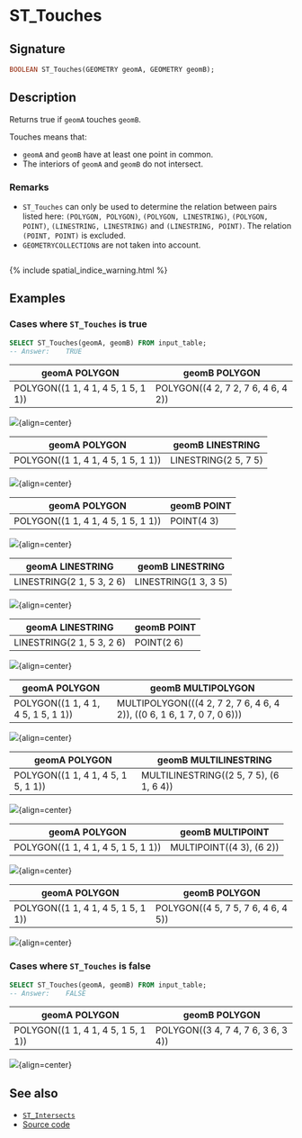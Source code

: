 # ST_Touches

## Signature

```sql
BOOLEAN ST_Touches(GEOMETRY geomA, GEOMETRY geomB);
```

## Description

Returns true if `geomA` touches `geomB`.

Touches means that:

* `geomA` and `geomB` have at least one point in common.
* The interiors of `geomA` and `geomB` do not intersect.

### Remarks

* `ST_Touches` can only be used to determine the relation between
  pairs listed here: `(POLYGON, POLYGON)`, `(POLYGON, LINESTRING)`,
  `(POLYGON, POINT)`, `(LINESTRING, LINESTRING)` and `(LINESTRING, POINT)`. 
The relation `(POINT, POINT)` is excluded.
* `GEOMETRYCOLLECTION`s are not taken into account.

```{include} sfs-1-2-1.md
```
{% include spatial_indice_warning.html %}

## Examples

### Cases where `ST_Touches` is true

```sql
SELECT ST_Touches(geomA, geomB) FROM input_table;
-- Answer:    TRUE
```

| geomA POLYGON                       | geomB POLYGON                       |
|-------------------------------------|-------------------------------------|
| POLYGON((1 1, 4 1, 4 5, 1 5, 1 1))  | POLYGON((4 2, 7 2, 7 6, 4 6, 4 2))  |

![](./ST_Touches_1.png){align=center}

| geomA POLYGON                       | geomB LINESTRING      |
|-------------------------------------|-----------------------|
| POLYGON((1 1, 4 1, 4 5, 1 5, 1 1))  | LINESTRING(2 5, 7 5)  |

![](./ST_Touches_2.png){align=center}

| geomA POLYGON                       | geomB POINT |
|-------------------------------------|-------------|
| POLYGON((1 1, 4 1, 4 5, 1 5, 1 1))  | POINT(4 3)  |

![](./ST_Touches_3.png){align=center}

| geomA LINESTRING           | geomB LINESTRING      |
|----------------------------|-----------------------|
| LINESTRING(2 1, 5 3, 2 6)  | LINESTRING(1 3, 3 5)  |

![](./ST_Touches_4.png){align=center}

| geomA LINESTRING           | geomB POINT |
|----------------------------|-------------|
| LINESTRING(2 1, 5 3, 2 6)  | POINT(2 6)  |

![](./ST_Touches_5.png){align=center}

| geomA POLYGON                       | geomB MULTIPOLYGON                                                      |
|-------------------------------------|-------------------------------------------------------------------------|
| POLYGON((1 1, 4 1, 4 5, 1 5, 1 1))  | MULTIPOLYGON(((4 2, 7 2, 7 6, 4 6, 4 2)), ((0 6, 1 6, 1 7, 0 7, 0 6)))  |

![](./ST_Touches_6.png){align=center}

| geomA POLYGON                       | geomB MULTILINESTRING                    |
|-------------------------------------|------------------------------------------|
| POLYGON((1 1, 4 1, 4 5, 1 5, 1 1))  | MULTILINESTRING((2 5, 7 5), (6 1, 6 4))  |

![](./ST_Touches_7.png){align=center}

| geomA POLYGON                       | geomB MULTIPOINT          |
|-------------------------------------|---------------------------|
| POLYGON((1 1, 4 1, 4 5, 1 5, 1 1))  | MULTIPOINT((4 3), (6 2))  |

![](./ST_Touches_8.png){align=center}

| geomA POLYGON                       | geomB POLYGON                       |
|-------------------------------------|-------------------------------------|
| POLYGON((1 1, 4 1, 4 5, 1 5, 1 1))  | POLYGON((4 5, 7 5, 7 6, 4 6, 4 5))  |

![](./ST_Touches_9.png){align=center}

### Cases where `ST_Touches` is false

```sql
SELECT ST_Touches(geomA, geomB) FROM input_table;
-- Answer:    FALSE
```

| geomA POLYGON                       | geomB POLYGON                       |
|-------------------------------------|-------------------------------------|
| POLYGON((1 1, 4 1, 4 5, 1 5, 1 1))  | POLYGON((3 4, 7 4, 7 6, 3 6, 3 4))  |

![](./ST_Touches_10.png){align=center}

## See also

* [`ST_Intersects`](../ST_Intersects)
* <a href="https://github.com/orbisgis/h2gis/blob/master/h2gis-functions/src/main/java/org/h2gis/functions/spatial/predicates/ST_Touches.java" target="_blank">Source code</a>
